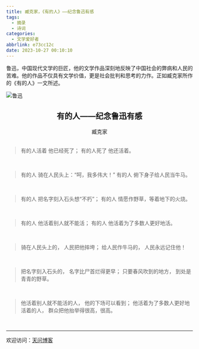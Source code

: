```yaml
---
title: 臧克家，《有的人》——纪念鲁迅有感
tags:
  - 摘录
  - 诗词
categories:
  - 文学爱好者
abbrlink: e73cc12c
date: 2023-10-27 00:10:10
---
```


鲁迅，中国现代文学的巨匠，他的文学作品深刻地反映了中国社会的弊病和人民的苦难。他的作品不仅具有文学价值，更是社会批判和思考的力作。正如臧克家所作的《有的人》一文所述。

![鲁迅](https://tiven.cn/static/img/luxun-01-R4cOQUL-.jpg)

[//]: # (<!-- more -->)

<h2 style="text-align: center;">有的人——纪念鲁迅有感</h2> 
<div style="text-align: center;">臧克家</div><br>

>有的人活着
他已经死了；
有的人死了
他还活着。

<br>

>有的人
骑在人民头上：“呵，我多伟大！”
有的人
俯下身子给人民当牛马。

<br>

>有的人
把名字刻入石头想“不朽”；
有的人
情愿作野草，等着地下的火烧。

<br>

>有的人
他活着别人就不能活；
有的人
他活着为了多数人更好地活。

<br>

>骑在人民头上的，
人民把他摔垮；
给人民作牛马的，
人民永远记住他！

<br>

>把名字刻入石头的，
名字比尸首烂得更早；
只要春风吹到的地方，
到处是青青的野草。

<br>

>他活着别人就不能活的人，
他的下场可以看到；
他活着为了多数人更好地活着的人，
群众把他抬举得很高，很高。

<br>

---

欢迎访问：[天问博客](https://tiven.cn/p/e73cc12c/ "天问博客-专注于大前端技术")

